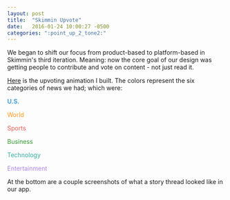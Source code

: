 ```yaml
---
layout: post
title:  "Skimmin Upvote"
date:   2016-01-24 10:00:27 -0500
categories: ":point_up_2_tone2:"
---
```


<p>We began to shift our focus from product-based to platform-based in Skimmin's third iteration. Meaning: now the core goal of our design was getting people to contribute and vote on content - not just read it.</p>

<p><a href="http://davemuench.com/upvote">Here</a> is the upvoting animation I built. The colors represent the six categories of news we had; which were:</p>

<p style="color: rgba(52, 152, 219, .9);margin-bottom:0;font-weight: bold;"><i class="fa fa-user"></i> U.S.</p>
<p style="color: rgba(255, 140, 0, .9);margin-bottom:0;">World</p>
<p style="color: rgba(231, 76, 60, .9);margin-bottom:0;">Sports</p>
<p style="color: rgba(0, 128, 0, .8);margin-bottom:0;">Business</p>
<p style="color: rgba(0, 154, 136, .8);margin-bottom:0;">Technology</p>
<p style="color: rgba(164, 121, 228, .9);">Entertainment</p>

<p>At the bottom are a couple screenshots of what a story thread looked like in our app.</p>
